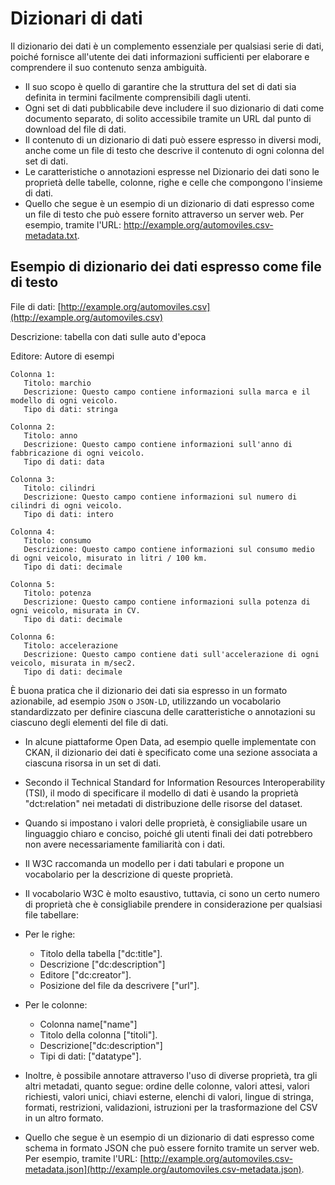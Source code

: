# Dizionari di dati

Il dizionario dei dati è un complemento essenziale per qualsiasi serie di dati, poiché fornisce all'utente dei dati informazioni sufficienti per elaborare e comprendere il suo contenuto senza ambiguità.

- Il suo scopo è quello di garantire che la struttura del set di dati sia definita in termini facilmente comprensibili dagli utenti.
- Ogni set di dati pubblicabile deve includere il suo dizionario di dati come documento separato, di solito accessibile tramite un URL dal punto di download del file di dati.
- Il contenuto di un dizionario di dati può essere espresso in diversi modi, anche come un file di testo che descrive il contenuto di ogni colonna del set di dati.
-  Le caratteristiche o annotazioni espresse nel Dizionario dei dati sono le proprietà delle tabelle, colonne, righe e celle che compongono l'insieme di dati.
- Quello che segue è un esempio di un dizionario di dati espresso come un file di testo che può essere fornito attraverso un server web. Per esempio, tramite l'URL: http://example.org/automoviles.csv-metadata.txt.


## Esempio di dizionario dei dati espresso come file di testo

File di dati: [http://example.org/automoviles.csv](http://example.org/automoviles.csv) 

Descrizione: tabella con dati sulle auto d'epoca 

Editore: Autore di esempi

```
Colonna 1:
   Titolo: marchio
   Descrizione: Questo campo contiene informazioni sulla marca e il modello di ogni veicolo.
   Tipo di dati: stringa 
   
Colonna 2:
   Titolo: anno
   Descrizione: Questo campo contiene informazioni sull'anno di fabbricazione di ogni veicolo.
   Tipo di dati: data 
   
Colonna 3:
   Titolo: cilindri
   Descrizione: Questo campo contiene informazioni sul numero di cilindri di ogni veicolo.
   Tipo di dati: intero 
   
Colonna 4:
   Titolo: consumo
   Descrizione: Questo campo contiene informazioni sul consumo medio di ogni veicolo, misurato in litri / 100 km.
   Tipo di dati: decimale 
   
Colonna 5:
   Titolo: potenza
   Descrizione: Questo campo contiene informazioni sulla potenza di ogni veicolo, misurata in CV.
   Tipo di dati: decimale

Colonna 6:
   Titolo: accelerazione
   Descrizione: Questo campo contiene dati sull'accelerazione di ogni veicolo, misurata in m/sec2.
   Tipo di dati: decimale
```

È buona pratica che il dizionario dei dati sia espresso in un formato azionabile, ad esempio `JSON` o `JSON-LD`, utilizzando un vocabolario standardizzato per definire ciascuna delle caratteristiche o annotazioni su ciascuno degli elementi del file di dati.

- In alcune piattaforme Open Data, ad esempio quelle implementate con CKAN, il dizionario dei dati è specificato come una sezione associata a ciascuna risorsa in un set di dati. 
- Secondo il Technical Standard for Information Resources Interoperability (TSI), il modo di specificare il modello di dati è usando la proprietà "dct:relation" nei metadati di distribuzione delle risorse del dataset.
- Quando si impostano i valori delle proprietà, è consigliabile usare un linguaggio chiaro e conciso, poiché gli utenti finali dei dati potrebbero non avere necessariamente familiarità con i dati.
- Il W3C raccomanda un modello per i dati tabulari e propone un vocabolario per la descrizione di queste proprietà.
- Il vocabolario W3C è molto esaustivo, tuttavia, ci sono un certo numero di proprietà che è consigliabile prendere in considerazione per qualsiasi file tabellare:

- Per le righe:
     - Titolo della tabella ["dc:title"].
     - Descrizione ["dc:description"]
     - Editore ["dc:creator"].
     - Posizione del file da descrivere ["url"].

- Per le colonne:
     - Colonna name["name"]
     - Titolo della colonna ["titoli"].
     - Descrizione["dc:description"]
     - Tipi di dati: ["datatype"].

- Inoltre, è possibile annotare attraverso l'uso di diverse proprietà, tra gli altri metadati, quanto segue: ordine delle colonne, valori attesi, valori richiesti, valori unici, chiavi esterne, elenchi di valori, lingue di stringa, formati, restrizioni, validazioni, istruzioni per la trasformazione del CSV in un altro formato.
- Quello che segue è un esempio di un dizionario di dati espresso come schema in formato JSON che può essere fornito tramite un server web. Per esempio, tramite l'URL: [http://example.org/automoviles.csv-metadata.json](http://example.org/automoviles.csv-metadata.json).

